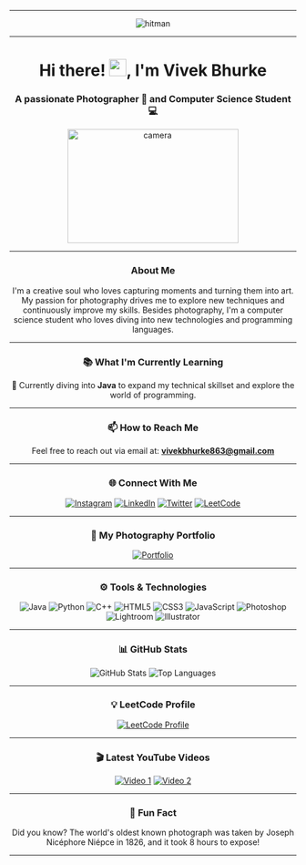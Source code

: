 <hr>
<p align="center">
  <img src="https://user-images.githubusercontent.com/67046306/213246080-9240fb6d-95ab-44a6-ac9e-67fd5d277812.gif" alt="hitman" />
</p>

<hr>
<h1 align="center">Hi there! <img src="https://media.tenor.com/nebZyl8oN7IAAAAj/wave-hello.gif" alt="wave" width="30" height="30" />, I'm Vivek Bhurke</h1>
<h3 align="center">A passionate Photographer 📸 and Computer Science Student 💻</h3>

<p align="center">
  <img src="https://media.giphy.com/media/l0HlRmPUe4jpJoqDe/giphy.gif" alt="camera" width="300" height="200" />
</p>

<hr>
<h3 align="center">About Me</h3>
<p align="center">
  I'm a creative soul who loves capturing moments and turning them into art. My passion for photography drives me to explore new techniques and continuously improve my skills. Besides photography, I'm a computer science student who loves diving into new technologies and programming languages.
</p>

<hr>
<h3 align="center">📚 What I'm Currently Learning</h3>
<p align="center">
  🌱 Currently diving into <strong>Java</strong> to expand my technical skillset and explore the world of programming.
</p>

<hr>
<h3 align="center">📫 How to Reach Me</h3>
<p align="center">
  Feel free to reach out via email at: <a href="mailto:vivekbhurke863@gmail.com"><strong>vivekbhurke863@gmail.com</strong></a>
</p>

<hr>
<h3 align="center">🌐 Connect With Me</h3>
<p align="center">
  <a href="https://www.instagram.com/yourprofile" target="_blank"><img src="https://img.shields.io/badge/-Instagram-E4405F?style=for-the-badge&logo=instagram&logoColor=white" alt="Instagram"></a>
  <a href="https://www.linkedin.com/in/yourprofile" target="_blank"><img src="https://img.shields.io/badge/-LinkedIn-0077B5?style=for-the-badge&logo=linkedin&logoColor=white" alt="LinkedIn"></a>
  <a href="https://twitter.com/yourprofile" target="_blank"><img src="https://img.shields.io/badge/-Twitter-1DA1F2?style=for-the-badge&logo=twitter&logoColor=white" alt="Twitter"></a>
  <a href="https://leetcode.com/yourprofile" target="_blank"><img src="https://img.shields.io/badge/-LeetCode-FFA116?style=for-the-badge&logo=leetcode&logoColor=white" alt="LeetCode"></a>
</p>

<hr>
<h3 align="center">🎨 My Photography Portfolio</h3>
<p align="center">
  <a href="https://yourphotographyportfolio.com" target="_blank"><img src="https://img.shields.io/badge/-Visit%20My%20Portfolio-000?style=for-the-badge&logo=google-chrome&logoColor=white" alt="Portfolio"></a>
</p>

<hr>
<h3 align="center">⚙️ Tools & Technologies</h3>
<p align="center">
  <img src="https://img.shields.io/badge/-Java-007396?style=for-the-badge&logo=java&logoColor=white" alt="Java">
  <img src="https://img.shields.io/badge/-Python-3776AB?style=for-the-badge&logo=python&logoColor=white" alt="Python">
  <img src="https://img.shields.io/badge/-C++-00599C?style=for-the-badge&logo=cplusplus&logoColor=white" alt="C++">
  <img src="https://img.shields.io/badge/-HTML5-E34F26?style=for-the-badge&logo=html5&logoColor=white" alt="HTML5">
  <img src="https://img.shields.io/badge/-CSS3-1572B6?style=for-the-badge&logo=css3&logoColor=white" alt="CSS3">
  <img src="https://img.shields.io/badge/-JavaScript-F7DF1E?style=for-the-badge&logo=javascript&logoColor=black" alt="JavaScript">
  <img src="https://img.shields.io/badge/-Photoshop-31A8FF?style=for-the-badge&logo=adobe-photoshop&logoColor=white" alt="Photoshop">
  <img src="https://img.shields.io/badge/-Lightroom-31A8FF?style=for-the-badge&logo=adobe-lightroom&logoColor=white" alt="Lightroom">
  <img src="https://img.shields.io/badge/-Illustrator-FF9A00?style=for-the-badge&logo=adobe-illustrator&logoColor=white" alt="Illustrator">
</p>

<hr>
<h3 align="center">📊 GitHub Stats</h3>
<p align="center">
  <img src="https://github-readme-stats.vercel.app/api?username=vivek_bhurke&show_icons=true&theme=radical" alt="GitHub Stats" />
  <img src="https://github-readme-stats.vercel.app/api/top-langs/?vivek_bhurke=vivek_bhurke&layout=compact&theme=radical" alt="Top Languages" />
</p>

<hr>
<h3 align="center">💡 LeetCode Profile</h3>
<p align="center">
  <a href="https://leetcode.com/yourprofile" target="_blank"><img src="https://img.shields.io/badge/-LeetCode-FFA116?style=for-the-badge&logo=leetcode&logoColor=white" alt="LeetCode Profile"></a>
</p>

<hr>
<h3 align="center">🎬 Latest YouTube Videos</h3>
<p align="center">
  <!-- YouTube Video Links -->
  <a href="https://www.youtube.com/watch?v=videoid1" target="_blank"><img src="https://img.shields.io/badge/-Video%201-FF0000?style=for-the-badge&logo=youtube&logoColor=white" alt="Video 1"></a>
  <a href="https://www.youtube.com/watch?v=videoid2" target="_blank"><img src="https://img.shields.io/badge/-Video%202-FF0000?style=for-the-badge&logo=youtube&logoColor=white" alt="Video 2"></a>
</p>

<hr>
<h3 align="center">🎉 Fun Fact</h3>
<p align="center">
  Did you know? The world's oldest known photograph was taken by Joseph Nicéphore Niépce in 1826, and it took 8 hours to expose!
</p>

<hr>
